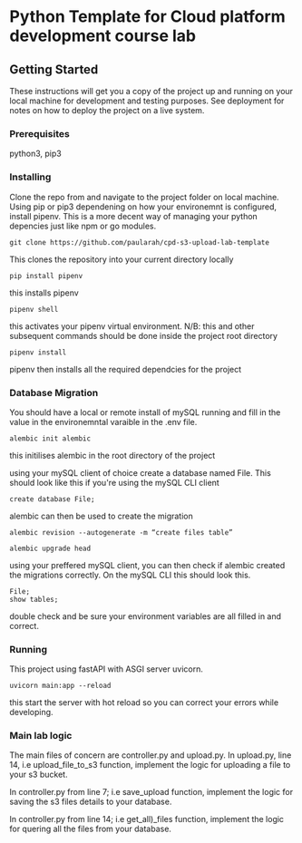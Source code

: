 # Python Template for Cloud platform development course lab

## Getting Started

These instructions will get you a copy of the project up and running on your local machine for development and testing purposes. See deployment for notes on how to deploy the project on a live system.

### Prerequisites

python3, pip3

### Installing
Clone the repo from and navigate to the project folder on local machine. Using pip or pip3 dependening on how your environemnt is configured, install pipenv. This is a more decent way of managing your python depencies just like npm or go modules. 

```
git clone https://github.com/paularah/cpd-s3-upload-lab-template
```
This clones the repository into your current directory locally

```
pip install pipenv
```
this installs pipenv

```
pipenv shell
```
this activates your pipenv virtual environment. N/B: this and other subsequent commands should be done inside the project root directory 

```
pipenv install
```
pipenv then installs all the required dependcies for the project


### Database Migration
You should have a local or remote install of mySQL running and fill in the value in the environemntal varaible in the .env file. 

```
alembic init alembic
```
this initilises alembic in the root directory of the project 

using your mySQL client of choice create a database named File. This should look like this if you're using the mySQL  CLI client 

```
create database File;
```

alembic can then be used to create the migration

```
alembic revision --autogenerate -m “create files table”
```

```
alembic upgrade head
```

using your preffered mySQL client, you can then check if alembic created the migrations correctly. On the mySQL CLI this should look this.

```
File;
show tables;
```

double check and be sure your environment variables are all filled in and correct.


### Running

This project using fastAPI with ASGI server uvicorn. 

```
uvicorn main:app --reload
```
this start the server with hot reload so you can correct your errors while developing. 

### Main lab logic


The main files of concern are controller.py and upload.py. In upload.py, line 14, i.e upload_file_to_s3 function, implement the logic for uploading a file to your s3 bucket. 

In controller.py from line 7; i.e save_upload function, implement the logic for saving the s3 files details to your database. 

In controller.py from line 14; i.e get_all)_files function, implement the logic for quering all the files from your database. 




